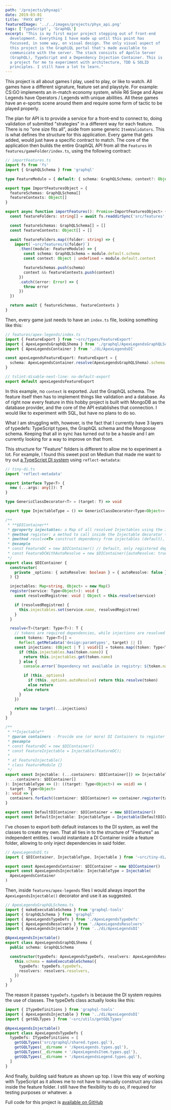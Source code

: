 ```yaml
---
path: '/projects/phyxapi'
date: 2019-03-01
title: 'PHYX API'
featuredImage: '../../images/projects/phyx_api.png'
tags: ['TypeScript', 'GraphQL']
excerpt: "This is my first major project stepping out of front-end
  development. Everything I have made up until this point has
  focussed, in some way, on visual design. The only visual aspect of
  this project is the GraphiQL portal that's made available to
  communicate with the server. The stack consists of Apollo Server
  (GraphQL), TypeScript and a Dependency Injection Container. This is
  a project for me to experiment with architecture, TDD & SOLID
  principles. I still have a lot to learn."
---
```


This project is all about games I play, used to play, or like to watch. All games have a different signature, feature set and playstyle. For example: CS:GO implements an in-match economy system, while R6 Siege and Apex Legends have Operators / Legends with unique abilities. All these games have an e-sports scene around them and require some form of tactic to be played properly.

The plan for API is to provide a service for a front-end to connect to, doing validation of submitted "strategies" in a different way for each feature. There is no "one size fits all", aside from some generic `ItemValidators`. This is what defines the structure for this application. Every game that gets added, would just have a specific contract to match. The core of the application then builds the entire GraphQL API from all the `Features` in `features/gameFolder/index.ts`, using the following contract:

```typescript
// importFeatures.ts
import fs from 'fs'
import { GraphQLSchema } from 'graphql'

type FeatureModule = { default: { schema: GraphQLSchema; context?: Object } }

export type ImportFeaturesObject = {
  featureSchemas: GraphQLSchema[]
  featureContexts: Object[]
}

export async function importFeatures(): Promise<ImportFeaturesObject> {
  const featureFolders: string[] = await fs.readdirSync('src/features', 'utf8')

  const featureSchemas: GraphQLSchema[] = []
  const featureContexts: Object[] = []

  await featureFolders.map((folder: string) => {
    import(`~src/features/${folder}`)
      .then((module: FeatureModule) => {
        const schema: GraphQLSchema = module.default.schema
        const context: Object | undefined = module.default.context

        featureSchemas.push(schema)
        context && featureContexts.push(context)
      })
      .catch((error: Error) => {
        throw error
      })
  })

  return await { featureSchemas, featureContexts }
}
```

Then, every game just needs to have an `index.ts` file, looking something like this:

```typescript
// features/apex-legends/index.ts
import { FeatureExport } from '~src/types/FeatureExport'
import { ApexLegendsGraphQLShema } from './graphql/ApexLegendsGraphQLSchema'
import { ApexLegendsContainer } from './di/ApexLegendsDI'

const apexLegendsFeatureExport: FeatureExport = {
  schema: ApexLegendsContainer.resolve(ApexLegendsGraphQLShema).schema,
}

// tslint:disable-next-line: no-default-export
export default apexLegendsFeatureExport
```

In this example, no `context` is exported. Just the GraphQL schema. The feature itself then has to implement things like validation and a database. As of right now every feature in this hobby project is built with MongoDB as the database provider, and the core of the API establishes that connection. I would like to experiment with SQL, but have no plans to do so.

What I am struggling with, however, is the fact that I currently have 3 layers of typedefs: TypeScript types, the GraphQL schema and the Mongoose schema. Keeping that all in sync has turned out to be a hassle and I am currently looking for a way to improve on that front.

This structure for "Feature" folders is different to allow me to experiment a lot. For example, I found this sweet post on Medium that made me want to try out [a TypeScript DI system](https://medium.com/@OlegVaraksin/minimalistic-dependency-injection-di-container-in-typescript-2ce93d1c303b) using `reflect-metadata`:

```typescript
// tiny-di.ts
import 'reflect-metadata'

export interface Type<T> {
  new (...args: any[]): T
}

type GenericClassDecorator<T> = (target: T) => void

export type InjectableType = () => GenericClassDecorator<Type<Object>>

/**
 * **$DIContainer**
 * @property injectables: a Map of all resolved Injectables using the Injectable(containerRef) Decorator
 * @method register: a method to call inside the Injectable decorator to add a dependency to the list
 * @method resolve<T> construct dependency from injectables (default), or resolve dependencies manually
 * @example
 * const FeatureDC = new $DIContainer() // Default, only registered dependencies will resolve using this Container construction
 * const FeatureDCWithAutoResolve = new $DIContainer({autoResolve: true}) // This will also resolve ANY dependency not explicitly listed in the 'registered' Map
 */
export class $DIContainer {
  constructor(
    private _options: { autoResolve: boolean } = { autoResolve: false }
  ) {}

  injectables: Map<string, Object> = new Map()
  register(service: Type<Object>): void {
    const resolvedRegistree: void | Object = this.resolve(service)

    if (resolvedRegistree) {
      this.injectables.set(service.name, resolvedRegistree)
    }
  }

  resolve<T>(target: Type<T>): T {
    // tokens are required dependencies, while injections are resolved tokens from the DIContainer
    const tokens: Type<T>[] =
      Reflect.getMetadata('design:paramtypes', target) || []
    const injections: (Object | T | void)[] = tokens.map((token: Type<T>) => {
      if (this.injectables.has(token.name)) {
        return this.injectables.get(token.name)
      } else {
        console.error(`Dependency not available in registry: ${token.name}.`)

        if (this._options)
          if (this._options.autoResolve) return this.resolve(token)
          else return
        else return
      }
    })

    return new target(...injections)
  }
}

/**
 * **Injectable**
 * @param containers - Provide one (or more) DI Containers to register this dependency in. It is curried so that
 * @example
 * const FeatureDC = new $DIContainer()
 * const FeatureInjectable = Injectable(FeatureDC);
 *
 * at FeatureInjectable()
 * class FeatureModule {}
 */
export const Injectable: (...containers: $DIContainer[]) => InjectableType = (
  ...containers: $DIContainer[]
): InjectableType => (): ((target: Type<Object>) => void) => (
  target: Type<Object>
): void => {
  containers.forEach((container: $DIContainer) => container.register(target)) // do something with `target`, e.g. some kind of validation or passing it to the DIContainer and store them
}

export const DefaultDIContainer: $DIContainer = new $DIContainer()
export const DefaultInjectable: InjectableType = Injectable(DefaultDIContainer)
```

I've chosen to export both default instances to the DI system, as well the classes to create my own. That all ties in to the structure of "Features" as independent entities. I would instantiate a DI Container inside a feature folder, allowing to only inject dependencies in said folder.

```typescript
// ApexLegendsDI.ts
import { $DIContainer, InjectableType, Injectable } from '~src/tiny-di/tiny-di'

export const ApexLegendsContainer: $DIContainer = new $DIContainer()
export const ApexLegendsInjectable: InjectableType = Injectable(
  ApexLegendsContainer
)
```

Then, inside `features/apex-legends` files I would always import the `ApexLegendsInjectable()` decorator and use it as suggested.

```typescript
// ApexLegendsGraphQLSchema.ts
import { makeExecutableSchema } from 'graphql-tools'
import { GraphQLSchema } from 'graphql'
import { ApexLegendsTypeDefs } from './ApexLegendsTypeDefs'
import { ApexLegendsResolvers } from './ApexLegendsResolvers'
import { ApexLegendsInjectable } from '../di/ApexLegendsDI'

@ApexLegendsInjectable()
export class ApexLegendsGraphQLShema {
  public schema: GraphQLSchema

  constructor(typeDefs: ApexLegendsTypeDefs, resolvers: ApexLegendsResolvers) {
    this.schema = makeExecutableSchema({
      typeDefs: typeDefs.typeDefs,
      resolvers: resolvers.resolvers,
    })
  }
}
```

The reason it passes `typeDefs.typeDefs` is because the DI system requires the use of classes. The typeDefs class actually looks like this:

```typescript
import { ITypeDefinitions } from 'graphql-tools'
import { ApexLegendsInjectable } from '../di/ApexLegendsDI'
import { getGQLTypes } from '~src/utils/getGQLTypes'

@ApexLegendsInjectable()
export class ApexLegendsTypeDefs {
  typeDefs: ITypeDefinitions = [
    getGQLTypes('src/graphql/shared.types.gql'),
    getGQLTypes(__dirname + '/ApexLegends.types.gql'),
    getGQLTypes(__dirname + '/ApexLegendsItem.types.gql'),
    getGQLTypes(__dirname + '/ApexLegendsLegend.types.gql'),
  ]
}
```

And finally, building said feature as shown up top. I love this way of working with TypeScript as it allows me to not have to manually construct any class inside the feature folder. I still have the flexibility to do so, if required for testing purposes or whatever. a

Full code for this project is [available on GitHub](https://github.com/CSMR-DB/phyx-api)
